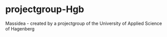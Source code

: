 projectgroup-Hgb
================

Massidea - created by a projectgroup of the University of Applied Science of Hagenberg